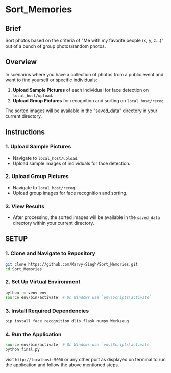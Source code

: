 # Sort_Memories

## Brief

Sort photos based on the criteria of "Me with my favorite people (x, y, z...)" out of a bunch of group photos/random photos.

## Overview

In scenarios where you have a collection of photos from a public event and want to find yourself or specific individuals:

1. **Upload Sample Pictures** of each individual for face detection on `local_host/upload`.
2. **Upload Group Pictures** for recognition and sorting on `local_host/recog`.

The sorted images will be available in the "saved_data" directory in your current directory.

## Instructions

### 1. Upload Sample Pictures

- Navigate to `local_host/upload`.
- Upload sample images of individuals for face detection.

### 2. Upload Group Pictures

- Navigate to `local_host/recog`.
- Upload group images for face recognition and sorting.

### 3. View Results

- After processing, the sorted images will be available in the `saved_data` directory within your current directory.

## SETUP

### 1. Clone and Navigate to Repository
```bash
git clone https://github.com/Karvy-Singh/Sort_Memories.git
cd Sort_Memories
```
### 2. Set Up Virtual Environment
```bash
python -m venv env
source env/bin/activate  # On Windows use `env\Scripts\activate`
```
### 3. Install Required Dependencies
```bash
pip install face_recognition dlib flask numpy Werkzeug
```
### 4. Run the Application
```bash
source env/bin/activate  # On Windows use `env\Scripts\activate`
python final.py
```
visit ```http://localhost:5000``` or any other port as displayed on terminal to run the application and follow the above mentioned steps.


